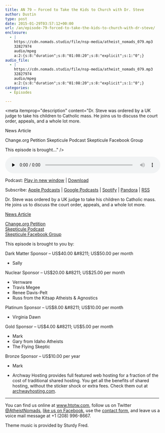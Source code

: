 ```yaml
---
title: AN 79 – Forced to Take the Kids to Church with Dr. Steve
author: Dustin
type: post
date: 2015-01-29T03:57:12+00:00
url: /an/episode-79-forced-to-take-the-kids-to-church-with-dr-steve/
enclosure:
  - |
    https://cdn.nomads.studio/file/nsp-media/atheist_nomads_079.mp3
    32827974
    audio/mpeg
    a:2:{s:8:"duration";s:8:"01:08:20";s:8:"explicit";s:1:"0";}
audio_file:
  - |
    https://cdn.nomads.studio/file/nsp-media/atheist_nomads_079.mp3
    32827974
    audio/mpeg
    a:2:{s:8:"duration";s:8:"01:08:20";s:8:"explicit";s:1:"0";}
categories:
  - Episodes

---
```

<div itemscope itemtype="http://schema.org/AudioObject">
  <meta itemprop="name" content="Episode 79 &#8211; Forced to Take the Kids to Church with Dr. Steve" />
  
  <meta itemprop="uploadDate" content="2015-01-28T20:57:12-07:00" />
  
  <meta itemprop="encodingFormat" content="audio/mpeg" />
  
  <meta itemprop="duration" content="PT1H08M20S" />
  
  <meta itemprop="description" content="Dr. Steve was ordered by a UK judge to take his children to Catholic mass. He joins us to discuss the court order, appeals, and a whole lot more.

News Article

Change.org Petition
Skepticule Podcast
Skepticule Facebook Group

This episode is brought..." />
  
  <meta itemprop="contentUrl" content="https://dts.podtrac.com/redirect.mp3/cdn.nomads.studio/file/nsp-media/atheist_nomads_079.mp3" />
  
  <meta itemprop="contentSize" content="31.3" />
  </p> 
  
  <div class="powerpress_player" id="powerpress_player_8334">
    <audio class="wp-audio-shortcode" id="audio-5159-78" preload="none" style="width: 100%;" controls="controls"><source type="audio/mpeg" src="https://dts.podtrac.com/redirect.mp3/cdn.nomads.studio/file/nsp-media/atheist_nomads_079.mp3?_=78" /><a href="https://dts.podtrac.com/redirect.mp3/cdn.nomads.studio/file/nsp-media/atheist_nomads_079.mp3">https://dts.podtrac.com/redirect.mp3/cdn.nomads.studio/file/nsp-media/atheist_nomads_079.mp3</a></audio>
  </div>
</div>

<p class="powerpress_links powerpress_links_mp3">
  Podcast: <a href="https://dts.podtrac.com/redirect.mp3/cdn.nomads.studio/file/nsp-media/atheist_nomads_079.mp3" class="powerpress_link_pinw" target="_blank" title="Play in new window" onclick="return powerpress_pinw('https://htotw.com/?powerpress_pinw=5159-podcast');" rel="nofollow">Play in new window</a> | <a href="https://dts.podtrac.com/redirect.mp3/cdn.nomads.studio/file/nsp-media/atheist_nomads_079.mp3" class="powerpress_link_d" title="Download" rel="nofollow" download="atheist_nomads_079.mp3">Download</a>
</p>

<p class="powerpress_links powerpress_subscribe_links">
  Subscribe: <a href="https://podcasts.apple.com/us/podcast/humanists-take-on-the-world/id530050098?mt=2&ls=1" class="powerpress_link_subscribe powerpress_link_subscribe_itunes" target="_blank" title="Subscribe on Apple Podcasts" rel="nofollow">Apple Podcasts</a> | <a href="https://www.google.com/podcasts?feed=aHR0cDovL2F0aGVpc3Rub21hZHMubGlic3luLmNvbS9yc3M%3D" class="powerpress_link_subscribe powerpress_link_subscribe_googleplay" target="_blank" title="Subscribe on Google Podcasts" rel="nofollow">Google Podcasts</a> | <a href="https://open.spotify.com/show/3LzK2xZGike6Tc1GEMtMbr?si=LieN9SNuTpq96smuaUsH8A" class="powerpress_link_subscribe powerpress_link_subscribe_spotify" target="_blank" title="Subscribe on Spotify" rel="nofollow">Spotify</a> | <a href="https://www.pandora.com/podcast/atheist-nomads/PC:10122?corr=62071012&part=ug" class="powerpress_link_subscribe powerpress_link_subscribe_pandora" target="_blank" title="Subscribe on Pandora" rel="nofollow">Pandora</a> | <a href="https://htotw.com/feed/podcast/" class="powerpress_link_subscribe powerpress_link_subscribe_rss" target="_blank" title="Subscribe via RSS" rel="nofollow">RSS</a>
</p>

Dr. Steve was ordered by a UK judge to take his children to Catholic mass. He joins us to discuss the court order, appeals, and a whole lot more.

<a href="http://www.telegraph.co.uk/news/religion/11355745/Judge-orders-father-to-take-his-children-to-church.html" target="_blank" rel="noopener">News Article</a>

<a href="http://goo.gl/K19MKS" target="_blank" rel="noopener">Change.org Petition</a>  
<a href="http://www.skepticule.co.uk/" target="_blank" rel="noopener">Skepticule Podcast</a>  
<a href="https://www.facebook.com/groups/160924560640989/" target="_blank" rel="noopener">Skepticule Facebook Group</a>

This episode is brought to you by:

Dark Matter Sponsor &#8211; US$40.00 &#8211; US$50.00 per month  
* Sally

Nuclear Sponsor &#8211; US$20.00 &#8211; US$25.00 per month  
* Vernware  
* Travis Megee  
* Renee Davis-Pelt  
* Russ from the Kitsap Atheists & Agnostics

Platinum Sponsor – US$8.00 &#8211; US$10.00 per month  
* Virginia Dawn

Gold Sponsor – US$4.00 &#8211; US$5.00 per month  
* Mark  
* Gary from Idaho Atheists  
* The Flying Skeptic

Bronze Sponsor &#8211; US$10.00 per year  
* Mark

* Archway Hosting provides full featured web hosting for a fraction of the cost of traditional shared hosting. You get all the benefits of shared hosting, without the sticker shock or extra fees. Check them out at <a href="http://archwayhosting.com/" target="_blank" rel="noopener">archwayhosting.com</a>.

<hr width="500" />

You can find us online at <a href="https://www.htotw.com/" target="_blank" rel="noopener">www.htotw.com</a>, follow us on Twitter <a href="https://htotw.com/twitter" target="_blank" rel="noopener">@AtheistNomads</a>, <a href="https://htotw.com/facebook" target="_blank" rel="noopener">like us on Facebook</a>, use the [contact form](https://htotw.com/contact), and leave us a voice mail message at +1 (208) 996-8667.

Theme music is provided by Sturdy Fred.